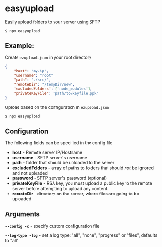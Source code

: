 # easyupload
Easily upload folders to your server using SFTP

```shell
$ npx easyupload
```

## Example:

Create `ezupload.json` in your root directory

```json
{
    "host": "my.ip",
    "username": "root",
    "path": "./src/",
    "remoteDir": "/tempDir/new",
    "excludedFolders": ["node_modules"],
    "privateKeyFile": "path/to/keyfile.ppk"
}
```

Upload based on the configuration in `ezupload.json`
```bash
$ npx easyupload
```

## Configuration
The following fields can be specified in the config file

- **host** - Remote server IP/Hostname
- **username** - SFTP server's username
- **path** - folder that should be uploaded to the server
- **excludedFolders** - array of paths to folders that should *not* be ignored and not uploaded
- **password** - SFTP server's password (optional)
- **privateKeyFile** - RSA key, you must upload a public key to the remote server before attempting to upload any content.
- **remoteDir** - directory on the server, where files are going to be uploaded

## Arguments
**`--config -c`** - specify custom configuration file

**`--log-type -log`** - set a log type: "all", "none", "progress" or "files", defaults to "all"
